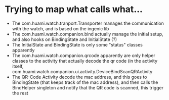 # Trying to map what calls what...

* The com.huami.watch.tranport.Transporter manages the communication with the watch, and is based on the ingenic lib
* The com.huami.watch.companion.bind actually manage the initial setup, and also hooks on BindingState and InitialState (?)
* The InitialState and BindingState is only some "status" classes apparently
* The com.huami.watch.companion.qrcode apparently are only helper classes to the activity that actually decode the qr code (in the activity itself, com.huami.watch.companion.ui.activity.DeviceBindScanQRActivity
* The QR-Code Activity decode the mac address, and this goes to BindingState (that keeps track of the mac address), and then calls the BindHelper singleton and notify that the QR code is scanned, this trigger the rest
